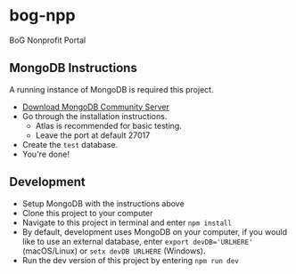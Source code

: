 # bog-npp
BoG Nonprofit Portal

## MongoDB Instructions

A running instance of MongoDB is required this project.
- [Download MongoDB Community Server](https://www.mongodb.com/download-center/community)
- Go through the installation instructions.
  - Atlas is recommended for basic testing.
  - Leave the port at default 27017
- Create the `test` database.
- You're done!

## Development
- Setup MongoDB with the instructions above
- Clone this project to your computer
- Navigate to this project in terminal and enter `npm install`
- By default, development uses MongoDB on your computer, if you would like to use an external database, enter `export devDB='URLHERE'` (macOS/Linux) or `setx devDB URLHERE` (Windows).
- Run the dev version of this project by entering `npm run dev`
